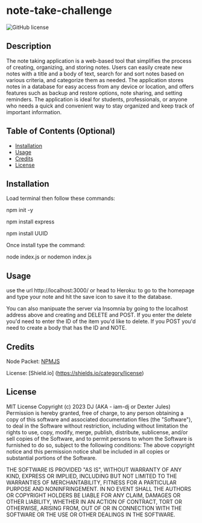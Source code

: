 # note-take-challenge

![GitHub license](https://img.shields.io/badge/licens-MIT-black.svg)

## Description

The note taking application is a web-based tool that simplifies the process of creating, organizing, and storing notes. Users can easily create new notes with a title and a body of text, search for and sort notes based on various criteria, and categorize them as needed. The application stores notes in a database for easy access from any device or location, and offers features such as backup and restore options, note sharing, and setting reminders. The application is ideal for students, professionals, or anyone who needs a quick and convenient way to stay organized and keep track of important information.

## Table of Contents (Optional)


- [Installation](#installation)
- [Usage](#usage)
- [Credits](#credits)
- [License](#license)

## Installation

Load terminal then follow these commands: 

npm init -y

npm install express

npm install UUID

Once install type the command: 

node index.js or nodemon index.js

## Usage

use the url http://localhost:3000/ or head to Heroku: to go to the homepage and type your note and hit the save icon to save it to the database. 

You can also manipuate the server via Insomnia by going to the localhost address above and creating and DELETE and POST. If you enter the delete you'd need to enter the ID of the item you'd like to delete. If you POST you'd need to create a body that has the ID and NOTE.


## Credits

Node Packet: [NPMJS](https://www.npmjs.com/)

License: [Shield.io] (https://shields.io/category/license)

## License

MIT License
Copyright (c) 2023 DJ (AKA - iam-dj or Dexter Jules)
Permission is hereby granted, free of charge, to any person obtaining a copy of this software and associated documentation files (the "Software"), to deal in the Software without restriction, including without limitation the rights to use, copy, modify, merge, publish, distribute, sublicense, and/or sell copies of the Software, and to permit persons to whom the Software is furnished to do so, subject to the following conditions:
The above copyright notice and this permission notice shall be included in all copies or substantial portions of the Software.

THE SOFTWARE IS PROVIDED "AS IS", WITHOUT WARRANTY OF ANY KIND, EXPRESS OR IMPLIED, INCLUDING BUT NOT LIMITED TO THE WARRANTIES OF MERCHANTABILITY, FITNESS FOR A PARTICULAR PURPOSE AND NONINFRINGEMENT. IN NO EVENT SHALL THE AUTHORS OR COPYRIGHT HOLDERS BE LIABLE FOR ANY CLAIM, DAMAGES OR OTHER LIABILITY, WHETHER IN AN ACTION OF CONTRACT, TORT OR OTHERWISE, ARISING FROM, OUT OF OR IN CONNECTION WITH THE SOFTWARE OR THE USE OR OTHER DEALINGS IN THE SOFTWARE.
